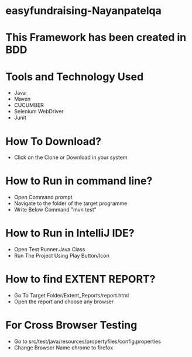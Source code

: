 # easyfundraising-Nayanpatelqa
# This Framework has been created in BDD

# Tools and Technology Used
- Java
- Maven
- CUCUMBER
- Selenium WebDriver
- Junit

# How To Download?
- Click on the Clone or Download in your system

# How to Run in command line?
- Open Command prompt
- Navigate to the folder of the target programme
- Write Below Command "mvn test"

# How to Run in IntelliJ IDE?
- Open Test Runner.Java Class
- Run The Project Using Play Button/Icon

# How to find EXTENT REPORT?
- Go To Target Folder/Extent_Reports/report.html
- Open the report and choose any browser

# For Cross Browser Testing 
- Go to src/test/java/resources/propertyfiles/config.properties
- Change Browser Name chrome to firefox
